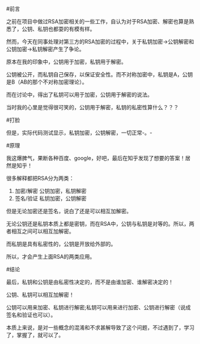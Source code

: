 #前言

之前在项目中做过RSA加密相关的一些工作，自认为对于RSA加密、解密也算是熟悉了，公钥、私钥也都耍的有模有样。

然而，今天在同事处理对第三方的RSA加密的过程中，关于私钥加密->公钥解密和公钥加密->私钥解密产生了争论。

原本在我的印象中，公钥用于加密，私钥用于解密。

公钥被公开，而私钥自己保存，以保证安全性。而不对称加密中，私钥是A，公钥是B（AB的那个不对称加密理论）。

而在讨论中，得出了私钥可以用于加密，公钥用于解密的说法。

当时我的心里是觉得很可笑的，公钥用于解密，私钥的私密性算什么？？？

#打脸

但是，实际代码测试显示，私钥加密，公钥解密，一切正常-。-

#原理

我这爆脾气，果断各种百度、google，好吧，最后在知乎发现了想要的答案！居然是知乎！

很多解释都把RSA分为两类：

1. 加密/解密 公钥加密，私钥解密
2. 签名/验证 私钥加密，公钥解密

但是无论加密还是签名，说白了还是可以相互加解密。

无论公钥还是私钥本质上都是密钥，而在RSA中，公钥与私钥是对等的。所以，两者相互之间可以相互加解密。

而私钥是具有私密性的，公钥是开放给外部的。

所以，才会产生上面RSA的两类应用。

#结论

最后，私钥和公钥是由私密性决定的，而不是由谁加密、谁解密决定的！

公钥、私钥可以相互加解密！ 

公钥可以用来加密、私钥进行解密;私钥可以用来进行加密、公钥进行解密（说成签名和验证也可以）。

本质上来说，是对一些概念的混淆和不求甚解导致了这个问题，不过遇到了，学习了，掌握了，就可以了。
